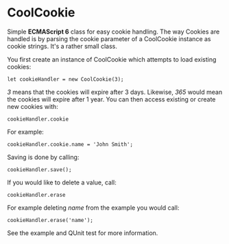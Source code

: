 # CoolCookie
Simple __ECMAScript 6__ class for easy cookie handling. The way Cookies are handled is by parsing the cookie parameter of a CoolCookie instance as cookie strings. It's a rather small class.

You first create an instance of CoolCookie which attempts to load existing cookies:

    let cookieHandler = new CoolCookie(3);

_3_ means that the cookies will expire after 3 days. Likewise, _365_ would mean the cookies will expire after 1 year. You can then access existing or create new cookies with:

    cookieHandler.cookie

For example:

    cookieHandler.cookie.name = 'John Smith';

Saving is done by calling:

    cookieHandler.save();

If you would like to delete a value, call:

    cookieHandler.erase

For example deleting _name_ from the example you would call:

    cookieHandler.erase('name');

See the example and QUnit test for more information.
